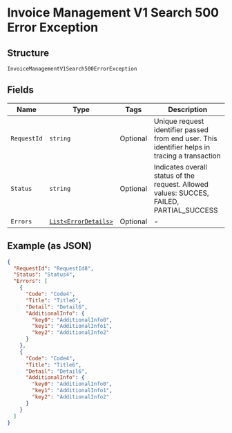 
# Invoice Management V1 Search 500 Error Exception

## Structure

`InvoiceManagementV1Search500ErrorException`

## Fields

| Name | Type | Tags | Description |
|  --- | --- | --- | --- |
| `RequestId` | `string` | Optional | Unique request identifier passed from end user. This identifier helps in tracing a transaction |
| `Status` | `string` | Optional | Indicates overall status of the request. Allowed values: SUCCES, FAILED, PARTIAL_SUCCESS |
| `Errors` | [`List<ErrorDetails>`](../../doc/models/error-details.md) | Optional | - |

## Example (as JSON)

```json
{
  "RequestId": "RequestId8",
  "Status": "Status4",
  "Errors": [
    {
      "Code": "Code4",
      "Title": "Title6",
      "Detail": "Detail6",
      "AdditionalInfo": {
        "key0": "AdditionalInfo0",
        "key1": "AdditionalInfo1",
        "key2": "AdditionalInfo2"
      }
    },
    {
      "Code": "Code4",
      "Title": "Title6",
      "Detail": "Detail6",
      "AdditionalInfo": {
        "key0": "AdditionalInfo0",
        "key1": "AdditionalInfo1",
        "key2": "AdditionalInfo2"
      }
    }
  ]
}
```

